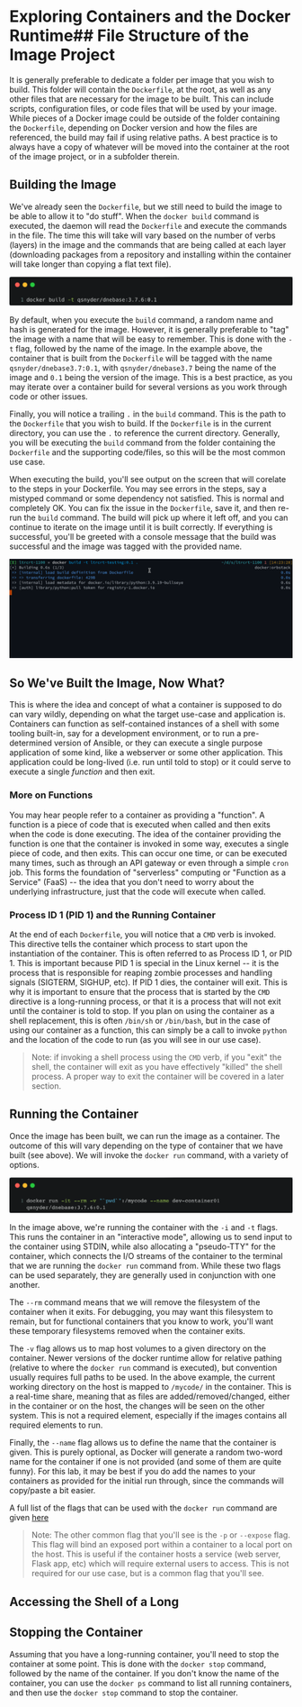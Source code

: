 # Exploring Containers and the Docker Runtime## File Structure of the Image Project

It is generally preferable to dedicate a folder per image that you wish to build.  This folder will contain the `Dockerfile`, at the root, as well as any other files that are necessary for the image to be built.  This can include scripts, configuration files, or code files that will be used by your image.  While pieces of a Docker image could be outside of the folder containing the `Dockerfile`, depending on Docker version and how the files are referenced, the build may fail if using relative paths.  A best practice is to always have a copy of whatever will be moved into the container at the root of the image project, or in a subfolder therein.

## Building the Image

We've already seen the `Dockerfile`, but we still need to build the image to be able to allow it to "do stuff".  When the `docker build` command is executed, the daemon will read the `Dockerfile` and execute the commands in the file.  The time this will take will vary based on the number of verbs (layers) in the image and the commands that are being called at each layer (downloading packages from a repository and installing within the container will take longer than copying a flat text file).

![Docker build](./images/Picture4.png)

By default, when you execute the `build` command, a random name and hash is generated for the image.  However, it is generally preferable to "tag" the image with a name that will be easy to remember.  This is done with the `-t` flag, followed by the name of the image.  In the example above, the container that is built from the `Dockerfile` will be tagged with the name `qsnyder/dnebase3.7:0.1`, with `qsnyder/dnebase3.7` being the name of the image and `0.1` being the version of the image.  This is a best practice, as you may iterate over a container build for several versions as you work through code or other issues.

Finally, you will notice a trailing `.` in the `build` command.  This is the path to the `Dockerfile` that you wish to build.  If the `Dockerfile` is in the current directory, you can use the `.` to reference the current directory.  Generally, you will be executing the `build` command from the folder containing the `Dockerfile` and the supporting code/files, so this will be the most common use case.

When executing the build, you'll see output on the screen that will corelate to the steps in your Dockerfile.  You may see errors in the steps, say a mistyped command or some dependency not satisfied.  This is normal and completely OK.  You can fix the issue in the `Dockerfile`, save it, and then re-run the `build` command.  The build will pick up where it left off, and you can continue to iterate on the image until it is built correctly.  If everything is successful, you'll be greeted with a console message that the build was successful and the image was tagged with the provided name.

![Docker build success](./images/build.gif)

## So We've Built the Image, Now What?

This is where the idea and concept of what a container is supposed to do can vary wildly, depending on what the target use-case and application is.  Containers can function as self-contained instances of a shell with some tooling built-in, say for a development environment, or to run a pre-determined version of Ansible, or they can execute a single purpose application of some kind, like a webserver or some other application.  This application could be long-lived (i.e. run until told to stop) or it could serve to execute a single *function* and then exit.

### More on Functions

You may hear people refer to a container as providing a "function".  A function is a piece of code that is executed when called and then exits when the code is done executing.  The idea of the container providing the function is one that the container is invoked in some way, executes a single piece of code, and then exits.  This can occur one time, or can be executed many times, such as through an API gateway or even through a simple `cron` job.  This forms the foundation of "serverless" computing or "Function as a Service" (FaaS) -- the idea that you don't need to worry about the underlying infrastructure, just that the code will execute when called.

### Process ID 1 (PID 1) and the Running Container

At the end of each `Dockerfile`, you will notice that a `CMD` verb is invoked.  This directive tells the container which process to start upon the instantiation of the container.  This is often referred to as Process ID 1, or PID 1.  This is important because PID 1 is special in the Linux kernel -- it is the process that is responsible for reaping zombie processes and handling signals (SIGTERM, SIGHUP, etc).  If PID 1 dies, the container will exit.  This is why it is important to ensure that the process that is started by the `CMD` directive is a long-running process, or that it is a process that will not exit until the container is told to stop.  If you plan on using the container as a shell replacement, this is often `/bin/sh` or `/bin/bash`, but in the case of using our container as a function, this can simply be a call to invoke `python` and the location of the code to run (as you will see in our use case).

> Note: if invoking a shell process using the `CMD` verb, if you "exit" the shell, the container will exit as you have effectively "killed" the shell process.  A proper way to exit the container will be covered in a later section.

## Running the Container

Once the image has been built, we can run the image as a container.  The outcome of this will vary depending on the type of container that we have built (see above).  We will invoke the `docker run` command, with a variety of options.

![Docker run](./images/Picture7.png)

In the image above, we're running the container with the `-i` and `-t` flags.  This runs the container in an "interactive mode", allowing us to send input to the container using STDIN, while also allocating a "pseudo-TTY" for the container, which connects the I/O streams of the container to the terminal that we are running the `docker run` command from.  While these two flags can be used separately, they are generally used in conjunction with one another.

The `--rm` command means that we will remove the filesystem of the container when it exits.  For debugging, you may want this filesystem to remain, but for functional containers that you know to work, you'll want these temporary filesystems removed when the container exits.

The `-v` flag allows us to map host volumes to a given directory on the container.  Newer versions of the docker runtime allow for relative pathing (relative to where the `docker run` command is executed), but convention usually requires full paths to be used.  In the above example, the current working directory on the host is mapped to `/mycode/` in the container.  This is a real-time share, meaning that as files are added/removed/changed, either in the container or on the host, the changes will be seen on the other system.  This is not a required element, especially if the images contains all required elements to run.

Finally, the `--name` flag allows us to define the name that the container is given.  This is purely optional, as Docker will generate a random two-word name for the container if one is not provided (and some of them are quite funny).  For this lab, it may be best if you do add the names to your containers as provided for the initial run through, since the commands will copy/paste a bit easier.

A full list of the flags that can be used with the `docker run` command are given [here](https://docs.docker.com/reference/cli/docker/container/run/)

> Note: The other common flag that you'll see is the `-p` or `--expose` flag.  This flag will bind an exposed port within a container to a local port on the host.  This is useful if the container hosts a service (web server, Flask app, etc) which will require external users to access.  This is not required for our use case, but is a common flag that you'll see.

## Accessing the Shell of a Long 

## Stopping the Container

Assuming that you have a long-running container, you'll need to stop the container at some point.  This is done with the `docker stop` command, followed by the name of the container.  If you don't know the name of the container, you can use the `docker ps` command to list all running containers, and then use the `docker stop` command to stop the container.